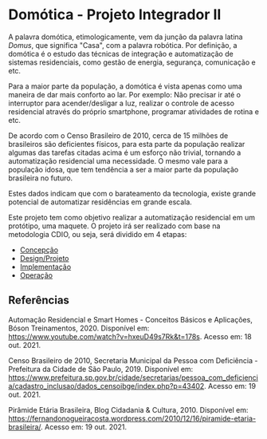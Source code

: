 # Domótica - Projeto Integrador II

A palavra domótica, etimologicamente, vem da junção da palavra latina *Domus*, que significa "Casa", com a palavra robótica. Por definição, a domótica é o estudo das técnicas de integração e automatização de sistemas residenciais, como gestão de energia, segurança, comunicação e etc. 

Para a maior parte da população, a domótica é vista apenas como uma maneira de dar mais conforto ao lar. Por exemplo: Não precisar ir até o interruptor para acender/desligar a luz, realizar o controle de acesso residencial através do próprio smartphone, programar atividades de rotina e etc.

De acordo com o Censo Brasileiro de 2010, cerca de 15 milhões de brasileiros são deficientes físicos, para esta parte da população realizar algumas das tarefas citadas acima é um esforço não trivial, tornando a automatização residencial uma necessidade. O mesmo vale para a população idosa, que tem tendência a ser a maior parte da população brasileira no futuro.

Estes dados indicam que com o barateamento da tecnologia, existe grande potencial de automatizar residências em grande escala.

Este projeto tem como objetivo realizar a automatização residencial em um protótipo, uma maquete. O projeto irá ser realizado com base na metodologia CDIO, ou seja, será dividido em 4 etapas:

 - [Concepção](./concepcao.md)
  - [Design/Projeto](./design.md)
  - [Implementação](.implementacao/implementacao.md)
  - [Operação](.operacao/operacao.md)

## Referências

Automação Residencial e Smart Homes - Conceitos Básicos e Aplicações, Bóson Treinamentos, 2020. Disponível em: https://www.youtube.com/watch?v=hxeuD49s7Rk&t=178s. Acesso em: 18 out. 2021.


Censo Brasileiro de 2010, Secretaria Municipal da Pessoa com Deficiência - Prefeitura da Cidade de São Paulo, 2019. Disponível em: https://www.prefeitura.sp.gov.br/cidade/secretarias/pessoa_com_deficiencia/cadastro_inclusao/dados_censoibge/index.php?p=43402. Acesso em: 19 out. 2021.

Pirâmide Etária Brasileira, Blog Cidadania & Cultura, 2010. Disponível em: https://fernandonogueiracosta.wordpress.com/2010/12/16/piramide-etaria-brasileira/. Acesso em: 19 out. 2021.



